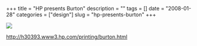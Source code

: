 +++
title = "HP presents Burton"
description = ""
tags = []
date = "2008-01-28"
categories = ["design"]
slug = "hp-presents-burton"
+++


 

  <div id="screens-thumbs" class="clearfix">
    <div class="txt-center" id="design-submission"><a href="http://h30393.www3.hp.com/printing/burton.html"><img id='bluga-thumbnail-1050' class='bluga-thumbnail large' src='/media/bluga/
wt47f281d8ace38_0.jpg'/></a></div>  
  </div>   
<p><a href="http://h30393.www3.hp.com/printing/burton.html">http://h30393.www3.hp.com/printing/burton.html</a></p>





